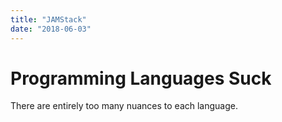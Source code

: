 ```yaml
---
title: "JAMStack"
date: "2018-06-03"
---
```

# Programming Languages Suck

There are entirely too many nuances to each language. 